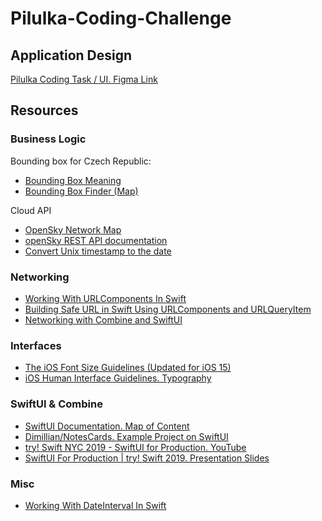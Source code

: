 # Pilulka-Coding-Challenge

## Application Design

[Pilulka Coding Task / UI. Figma Link](https://www.figma.com/file/534lJ4GJqP4DkOVqhe2uyk/Pilulka-Coding-Task-%2F-UI?node-id=0%3A1)

## Resources

### Business Logic

Bounding box for Czech Republic:
- [Bounding Box Meaning](https://wiki.openstreetmap.org/wiki/Bounding_Box)
- [Bounding Box Finder (Map)](http://bboxfinder.com)

Cloud API
- [OpenSky Network Map](https://opensky-network.org/network/explorer)
- [openSky REST API documentation](https://openskynetwork.github.io/opensky-api/)
- [Convert Unix timestamp to the date](https://www.unixtimestamp.com/index.php)

### Networking

- [Working With URLComponents In Swift](https://cocoacasts.com/working-with-nsurlcomponents-in-swift)
- [Building Safe URL in Swift Using URLComponents and URLQueryItem](https://medium.com/swift2go/building-safe-url-in-swift-using-urlcomponents-and-urlqueryitem-alfian-losari-510a7b1f3c7e)
- [Networking with Combine and SwiftUI](https://peterfriese.dev/posts/swiftui-combine-networking-gettingstarted/)

### Interfaces

- [The iOS Font Size Guidelines (Updated for iOS 15)](https://learnui.design/blog/ios-font-size-guidelines.html)
- [iOS Human Interface Guidelines. Typography](https://developer.apple.com/design/human-interface-guidelines/ios/visual-design/typography/)

### SwiftUI & Combine

- [SwiftUI Documentation. Map of Content](https://developer.apple.com/documentation/swiftui/)
- [Dimillian/NotesCards. Example Project on SwiftUI](https://github.com/Dimillian/NotesCards)
- [try! Swift NYC 2019 - SwiftUI for Production. YouTube](https://youtu.be/rshXbwrrUxY)
- [SwiftUI For Production | try! Swift 2019. Presentation Slides](https://www.slideshare.net/LeaMaroltSonnenschei/swiftui-for-production-try-swift-2019)

### Misc

- [Working With DateInterval In Swift](https://cocoacasts.com/working-with-nsdateinterval-in-swift)
